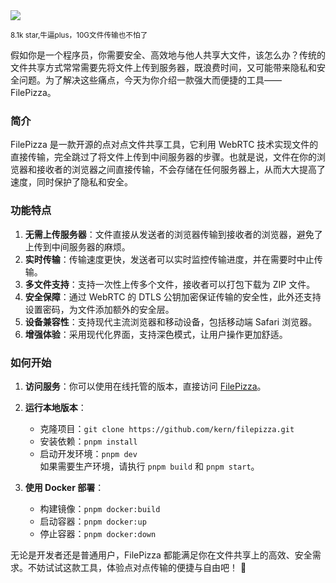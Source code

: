 <img src="/assets/image/250405-filepizza.png"/>

<small>8.1k star,牛逼plus，10G文件传输也不怕了</small>

假如你是一个程序员，你需要安全、高效地与他人共享大文件，该怎么办？传统的文件共享方式常常需要先将文件上传到服务器，既浪费时间，又可能带来隐私和安全问题。为了解决这些痛点，今天为你介绍一款强大而便捷的工具——FilePizza。

### 简介
FilePizza 是一款开源的点对点文件共享工具，它利用 WebRTC 技术实现文件的直接传输，完全跳过了将文件上传到中间服务器的步骤。也就是说，文件在你的浏览器和接收者的浏览器之间直接传输，不会存储在任何服务器上，从而大大提高了速度，同时保护了隐私和安全。

### 功能特点
1. **无需上传服务器**：文件直接从发送者的浏览器传输到接收者的浏览器，避免了上传到中间服务器的麻烦。
2. **实时传输**：传输速度更快，发送者可以实时监控传输进度，并在需要时中止传输。
3. **多文件支持**：支持一次性上传多个文件，接收者可以打包下载为 ZIP 文件。
4. **安全保障**：通过 WebRTC 的 DTLS 公钥加密保证传输的安全性，此外还支持设置密码，为文件添加额外的安全层。
5. **设备兼容性**：支持现代主流浏览器和移动设备，包括移动端 Safari 浏览器。
6. **增强体验**：采用现代化界面，支持深色模式，让用户操作更加舒适。

### 如何开始
1. **访问服务**：你可以使用在线托管的版本，直接访问 [FilePizza](https://file.pizza)。
2. **运行本地版本**：  
   - 克隆项目：`git clone https://github.com/kern/filepizza.git`
   - 安装依赖：`pnpm install`
   - 启动开发环境：`pnpm dev`  
   如果需要生产环境，请执行 `pnpm build` 和 `pnpm start`。

3. **使用 Docker 部署**：  
   - 构建镜像：`pnpm docker:build`
   - 启动容器：`pnpm docker:up`
   - 停止容器：`pnpm docker:down`

无论是开发者还是普通用户，FilePizza 都能满足你在文件共享上的高效、安全需求。不妨试试这款工具，体验点对点传输的便捷与自由吧！ 🍕

